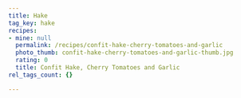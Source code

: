 ```yaml
---
title: Hake
tag_key: hake
recipes:
- mine: null
  permalink: /recipes/confit-hake-cherry-tomatoes-and-garlic
  photo_thumb: confit-hake-cherry-tomatoes-and-garlic-thumb.jpg
  rating: 0
  title: Confit Hake, Cherry Tomatoes and Garlic
rel_tags_count: {}

---
```

